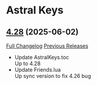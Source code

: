 # Astral Keys

## [4.28](https://github.com/astralguild/AstralKeys/tree/4.28) (2025-06-02)
[Full Changelog](https://github.com/astralguild/AstralKeys/compare/4.27...4.28) [Previous Releases](https://github.com/astralguild/AstralKeys/releases)

- Update AstralKeys.toc  
    Up to 4.28  
- Update Friends.lua  
    Up sync version to fix 4.26 bug  